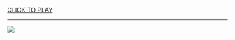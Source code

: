 
<a href="https://premium76.site?title=the_game_unblocked&ref=13M">CLICK TO PLAY</a></h3>
<hr>

<a href="https://premium76.site?title=the_game_unblocked&ref=13M"><img src="https://clearcache.store/games.png"></a>


